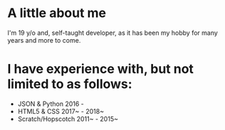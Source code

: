 # A little about me
I'm 19 y/o and, self-taught developer, as it has been my hobby for many years and more to come.

# I have experience with, but not limited to as follows:
- JSON & Python 2016 -
- HTML5 & CSS 2017~ - 2018~
- Scratch/Hopscotch 2011~ - 2015~
